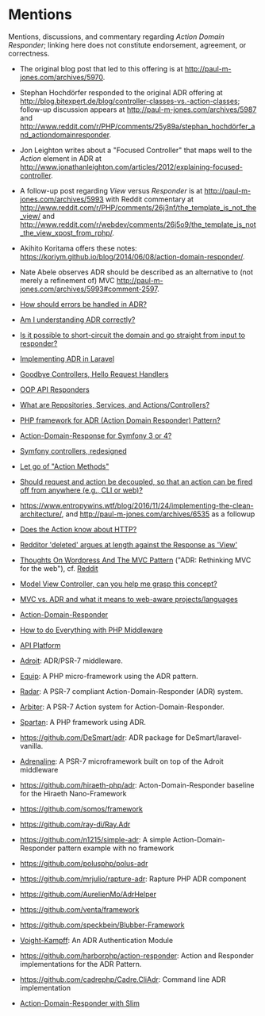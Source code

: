 # Mentions

Mentions, discussions, and commentary regarding _Action Domain Responder_; linking here does not constitute endorsement, agreement, or correctness.

- The original blog post that led to this offering is at <http://paul-m-jones.com/archives/5970>.

- Stephan Hochdörfer responded to the original ADR offering at <http://blog.bitexpert.de/blog/controller-classes-vs.-action-classes>; follow-up discussion appears at <http://paul-m-jones.com/archives/5987> and <http://www.reddit.com/r/PHP/comments/25y89a/stephan_hochdörfer_and_actiondomainresponder>.

- Jon Leighton writes about a "Focused Controller" that maps well to the _Action_ element in ADR at <http://www.jonathanleighton.com/articles/2012/explaining-focused-controller>.

- A follow-up post regarding _View_ versus _Responder_ is at <http://paul-m-jones.com/archives/5993> with Reddit commentary at <http://www.reddit.com/r/PHP/comments/26j3nf/the_template_is_not_the_view/> and <http://www.reddit.com/r/webdev/comments/26j5o9/the_template_is_not_the_view_xpost_from_rphp/>.

- Akihito Koritama offers these notes: <https://koriym.github.io/blog/2014/06/08/action-domain-responder/>.

- Nate Abele observes ADR should be described as an alternative to (not merely a refinement of) MVC <http://paul-m-jones.com/archives/5993#comment-2597>.

- [How should errors be handled in ADR?](https://www.reddit.com/r/PHP/comments/6yd366/how_should_errors_be_handled_in_adr_pattern/)

- [Am I understanding ADR correctly?](https://www.reddit.com/r/PHP/comments/790ejb/am_i_understanding_adr_correctly/)

- [Is it possible to short-circuit the domain and go straight from input to responder?](https://github.com/arbiterphp/Arbiter.Arbiter/issues/8)

- [Implementing ADR in Laravel](http://martinbean.co.uk/blog/2016/10/20/implementing-adr-in-laravel/)

- [Goodbye Controllers, Hello Request Handlers](https://jenssegers.com/85/goodbye-controllers-hello-request-handlers)

- [OOP API Responders](http://ryantablada.com/post/oop-api-responders)

- [What are Repositories, Services, and Actions/Controllers?](https://softwareengineering.stackexchange.com/questions/337274/what-are-repositories-services-and-actions-controllers)

- [PHP framework for ADR (Action Domain Responder) Pattern?](https://softwarerecs.stackexchange.com/questions/19189/php-framework-for-adr-action-domain-responder-pattern)

- [Action-Domain-Response for Symfony 3 or 4?](https://github.com/symfony/symfony/issues/11594)

- [Symfony controllers, redesigned](https://dunglas.fr/2016/01/dunglasactionbundle-symfony-controllers-redesigned/)

- [Let go of "Action Methods"](https://matthiasnoback.nl/2014/06/framework-independent-controllers-part-3/)

- [Should request and action be decoupled, so that an action can be fired off from anywhere (e.g., CLI or web)?](https://github.com/pmjones/adr/issues/50)

- <https://www.entropywins.wtf/blog/2016/11/24/implementing-the-clean-architecture/>, and <http://paul-m-jones.com/archives/6535> as a followup

- [Does the Action know about HTTP?](https://www.reddit.com/r/PHP/comments/5x6m7z/random_thoughts_on_the_state_of_php_mvc/deg1a1b/?sort=old)

- [Redditor 'deleted' argues at length against the Response as 'View'](https://www.reddit.com/r/PHP/comments/6tw6jr/the_micro_framework_as_user_interface_framework/dloslkh/)

- [Thoughts On Wordpress And The MVC Pattern](https://carlalexander.ca/thoughts-wordpress-and-mvc-pattern/) ("ADR: Rethinking MVC for the web"), cf. [Reddit](https://www.reddit.com/r/PHP/comments/36vj01/wordpress_mvc_and_actiondomainresponder/)

- [Model View Controller, can you help me grasp this concept? ](https://www.reddit.com/r/PHP/comments/2q6uki/model_view_controller_can_you_help_me_grasp_this/)

- [MVC vs. ADR and what it means to web-aware projects/languages](https://www.reddit.com/r/PHP/comments/27psgs/mvc_vs_adr_and_what_it_means_to_webaware/)

- [Action-Domain-Responder](https://www.reddit.com/r/PHP/comments/26ogvj/actiondomainresponder/)

- [How to do Everything with PHP Middleware](http://www.darrenmothersele.com/blog/2017/03/28/php-middleware/)

- [API Platform](https://api-platform.com/docs/core/operations/)

- [Adroit](https://github.com/bitExpert/adroit): ADR/PSR-7 middleware.

- [Equip](https://github.com/equip/framework): A PHP micro-framework using the ADR pattern.

- [Radar](https://github.com/radarphp/Radar.Project): A PSR-7 compliant Action-Domain-Responder (ADR) system.

- [Arbiter](https://github.com/arbiterphp/Arbiter.Arbiter): A PSR-7 Action system for Action-Domain-Responder.

- [Spartan](http://spartan-php.iuliann.ro): A PHP framework using ADR.

- <https://github.com/DeSmart/adr>: ADR package for DeSmart/laravel-vanilla.

- [Adrenaline](https://github.com/bitExpert/adrenaline): A PSR-7 microframework built on top of the Adroit middleware

- <https://github.com/hiraeth-php/adr>: Acton-Domain-Responder baseline for the Hiraeth Nano-Framework

- <https://github.com/somos/framework>

- <https://github.com/ray-di/Ray.Adr>

- <https://github.com/n1215/simple-adr>: A simple Action-Domain-Responder pattern example with no framework

- <https://github.com/polusphp/polus-adr>

- <https://github.com/mrjulio/rapture-adr>: Rapture PHP ADR component

- <https://github.com/AurelienMo/AdrHelper>

- <https://github.com/venta/framework>

- <https://github.com/speckbein/Blubber-Framework>

- [Voight-Kampff](https://github.com/jnjxp/jnjxp.vk): An ADR Authentication Module

- <https://github.com/harborphp/action-responder>: Action and Responder implementations for the ADR Pattern.

- <https://github.com/cadrephp/Cadre.CliAdr>: Command line ADR implementation

- [Action-Domain-Responder with Slim](https://www.slimframework.com/docs/cookbook/action-domain-responder.html)
